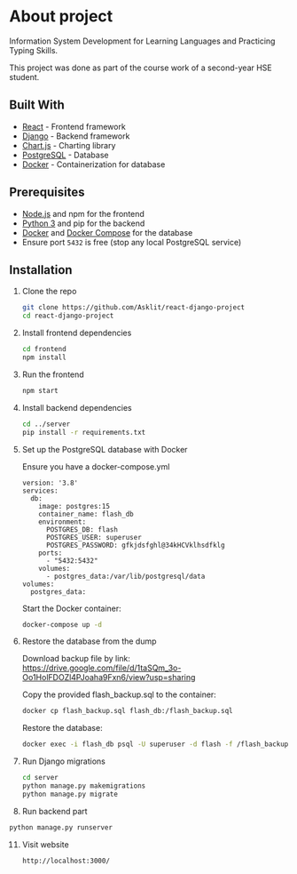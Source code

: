 # About project

Information System Development for Learning Languages ​​and Practicing Typing Skills.

This project was done as part of the course work of a second-year HSE student.

## Built With

- [React](https://reactjs.org/) - Frontend framework
- [Django](https://www.djangoproject.com/) - Backend framework
- [Chart.js](https://www.chartjs.org/) - Charting library
- [PostgreSQL](https://www.postgresql.org/) - Database
- [Docker](https://www.docker.com/) - Containerization for database

## Prerequisites

- [Node.js](https://nodejs.org/) and npm for the frontend
- [Python 3](https://www.python.org/) and pip for the backend
- [Docker](https://www.docker.com/get-started) and [Docker Compose](https://docs.docker.com/compose/install/) for the database
- Ensure port `5432` is free (stop any local PostgreSQL service)

## Installation

1. Clone the repo
   ```bash
   git clone https://github.com/Asklit/react-django-project
   cd react-django-project
   ```
2. Install frontend dependencies
   ```bash
   cd frontend
   npm install
   ```
3. Run the frontend
   ```bash
   npm start
   ```
4. Install backend dependencies
   ```bash
   cd ../server
   pip install -r requirements.txt
   ```
5. Set up the PostgreSQL database with Docker
   
   Ensure you have a docker-compose.yml

   ```
   version: '3.8'
   services:
     db:
       image: postgres:15
       container_name: flash_db
       environment:
         POSTGRES_DB: flash
         POSTGRES_USER: superuser
         POSTGRES_PASSWORD: gfkjdsfghl@34kHCVklhsdfklg
       ports:
         - "5432:5432"
       volumes:
         - postgres_data:/var/lib/postgresql/data
   volumes:
     postgres_data:
   ```
   
   Start the Docker container:
     
   ```bash
   docker-compose up -d
   ```
7. Restore the database from the dump

   Download backup file by link: https://drive.google.com/file/d/1taSQm_3o-Oo1HolFDOZl4PJoaha9Fxn6/view?usp=sharing
   
   Copy the provided flash_backup.sql to the container:
   ```bash
   docker cp flash_backup.sql flash_db:/flash_backup.sql
   ```

   Restore the database:
   ```bash
   docker exec -i flash_db psql -U superuser -d flash -f /flash_backup.sql
   ```

9. Run Django migrations
   ```bash
   cd server
   python manage.py makemigrations
   python manage.py migrate
   ```
10. Run backend part
   ```bash
   python manage.py runserver
   ```
11. Visit website
    ```
    http://localhost:3000/
    ```

